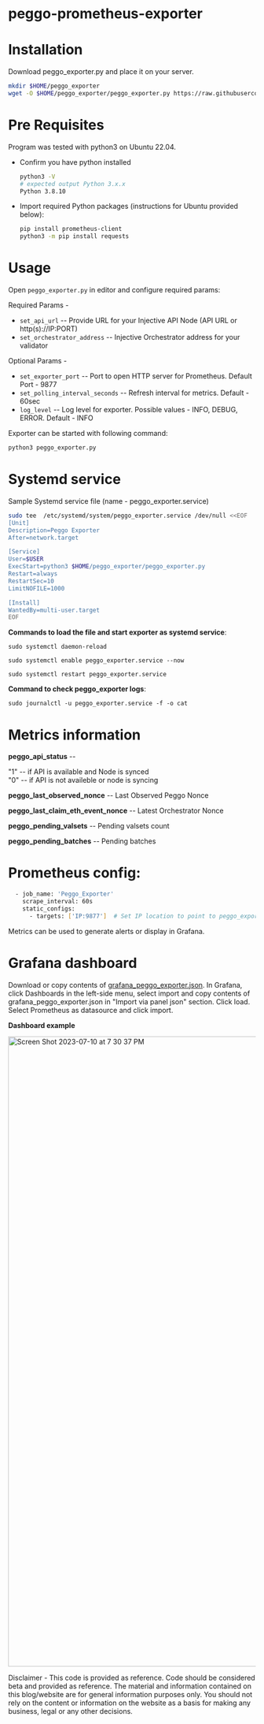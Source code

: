 # peggo-prometheus-exporter

# Installation
Download peggo_exporter.py and place it on your server.

```bash
mkdir $HOME/peggo_exporter
wget -O $HOME/peggo_exporter/peggo_exporter.py https://raw.githubusercontent.com/social244305-Architect/peggo-prometheus-exporter/main/peggo_exporter.py
```

# Pre Requisites
Program was tested with python3 on Ubuntu 22.04. 
- Confirm you have python installed
  ```bash
  python3 -V
  # expected output Python 3.x.x
  Python 3.8.10
  ```
- Import required Python packages (instructions for Ubuntu provided below):
  ```bash
  pip install prometheus-client
  python3 -m pip install requests
  ```

# Usage
Open `peggo_exporter.py` in editor and configure required params:

Required Params - 
  - `set_api_url` -- Provide URL for your Injective API Node (API URL or http(s)://IP:PORT)
  - `set_orchestrator_address` -- Injective Orchestrator address for your validator

Optional Params -
  - `set_exporter_port` -- Port to open HTTP server for Prometheus. Default Port - 9877
  - `set_polling_interval_seconds` -- Refresh interval for metrics. Default - 60sec
  - `log_level` -- Log level for exporter. Possible values - INFO, DEBUG, ERROR. Default - INFO

Exporter can be started with following command:
```bash
python3 peggo_exporter.py
```

# Systemd service

Sample Systemd service file (name - peggo_exporter.service)
```bash
sudo tee  /etc/systemd/system/peggo_exporter.service /dev/null <<EOF
[Unit]
Description=Peggo Exporter
After=network.target

[Service]
User=$USER
ExecStart=python3 $HOME/peggo_exporter/peggo_exporter.py 
Restart=always
RestartSec=10
LimitNOFILE=1000

[Install]
WantedBy=multi-user.target
EOF
```

**Commands to load the file and start exporter as systemd service**:

`sudo systemctl daemon-reload`

`sudo systemctl enable peggo_exporter.service --now`

`sudo systemctl restart peggo_exporter.service`

**Command to check peggo_exporter logs**:

`sudo journalctl -u peggo_exporter.service -f -o cat`

# Metrics information
**peggo_api_status** --  

"1" --  if API is available and Node is synced  
"0" --  if API is not availeble or node is syncing  

**peggo_last_observed_nonce** -- Last Observed Peggo Nonce

**peggo_last_claim_eth_event_nonce** -- Latest Orchestrator Nonce

**peggo_pending_valsets** -- Pending valsets count

**peggo_pending_batches** -- Pending batches

# Prometheus config:       

```bash
  - job_name: 'Peggo_Exporter'
    scrape_interval: 60s
    static_configs:
      - targets: ['IP:9877']  # Set IP location to point to peggo_exporter server
```   
Metrics can be used to generate alerts or display in Grafana.

# Grafana dashboard
Download or copy contents of [grafana_peggo_exporter.json](https://github.com/social244305-Architect/peggo-prometheus-exporter/blob/main/grafana_peggo_exporter.json). In Grafana, click Dashboards in the left-side menu, select import and copy contents of grafana_peggo_exporter.json in "Import via panel json" section. Click load. Select Prometheus as datasource and click import.

**Dashboard example**

<img width="1279" alt="Screen Shot 2023-07-10 at 7 30 37 PM" src="https://github.com/social244305-Architect/peggo-prometheus-exporter/assets/109033531/796351fd-f060-4598-8a15-b3cb8a3a0a27">
  
  
Disclaimer - This code is provided as reference. Code should be considered beta and provided as reference. The material and information contained on this blog/website are for general information purposes only. You should not rely on the content or information on the website as a basis for making any business, legal or any other decisions. 

